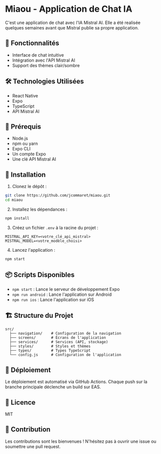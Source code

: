# Miaou - Application de Chat IA

C'est une application de chat avec l'IA Mistral AI.
Elle a été realisée quelques semaines avant que Mistral publie sa propre application.

## 🚀 Fonctionnalités

- Interface de chat intuitive
- Intégration avec l'API Mistral AI
- Support des thèmes clair/sombre

## 🛠 Technologies Utilisées

- React Native
- Expo
- TypeScript
- API Mistral AI

## 📱 Prérequis

- Node.js
- npm ou yarn
- Expo CLI
- Un compte Expo
- Une clé API Mistral AI

## 🔧 Installation

1. Clonez le dépôt :

```bash
git clone https://github.com/jcommaret/miaou.git
cd miaou
```

2. Installez les dépendances :

```bash
npm install
```

3. Créez un fichier `.env` à la racine du projet :

```plaintext
MISTRAL_API_KEY=<votre_clé_api_mistral>
MISTRAL_MODEL=<votre_modèle_choisi>
```

4. Lancez l'application :

```bash
npm start
```

## 📦 Scripts Disponibles

- `npm start` : Lance le serveur de développement Expo
- `npm run android` : Lance l'application sur Android
- `npm run ios` : Lance l'application sur iOS

## 🏗 Structure du Projet

```plaintext
src/
  ├── navigation/    # Configuration de la navigation
  ├── screens/       # Écrans de l'application
  ├── services/      # Services (API, stockage)
  ├── styles/        # Styles et thèmes
  ├── types/         # Types TypeScript
  └── config.js      # Configuration de l'application
```

## 🚀 Déploiement

Le déploiement est automatisé via GitHub Actions. Chaque push sur la branche principale déclenche un build sur EAS.

## 📄 Licence

MIT

## 👥 Contribution

Les contributions sont les bienvenues ! N'hésitez pas à ouvrir une issue ou soumettre une pull request.
